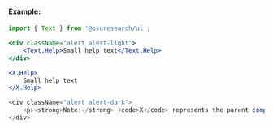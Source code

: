 
#### Example:

```jsx noeditor
import { Text } from '@osuresearch/ui';

<div className="alert alert-light">
    <Text.Help>Small help text</Text.Help>
</div>
```

```jsx static
<X.Help>
    Small help text
</X.Help>
```

```js noeditor
<div className="alert alert-dark">
    <p><strong>Note:</strong> <code>X</code> represents the parent component (i.e. <code>Checkbox</code>, <code>Text</code>, <code>FieldSet</code>, etc.)</p>
</div>
```



